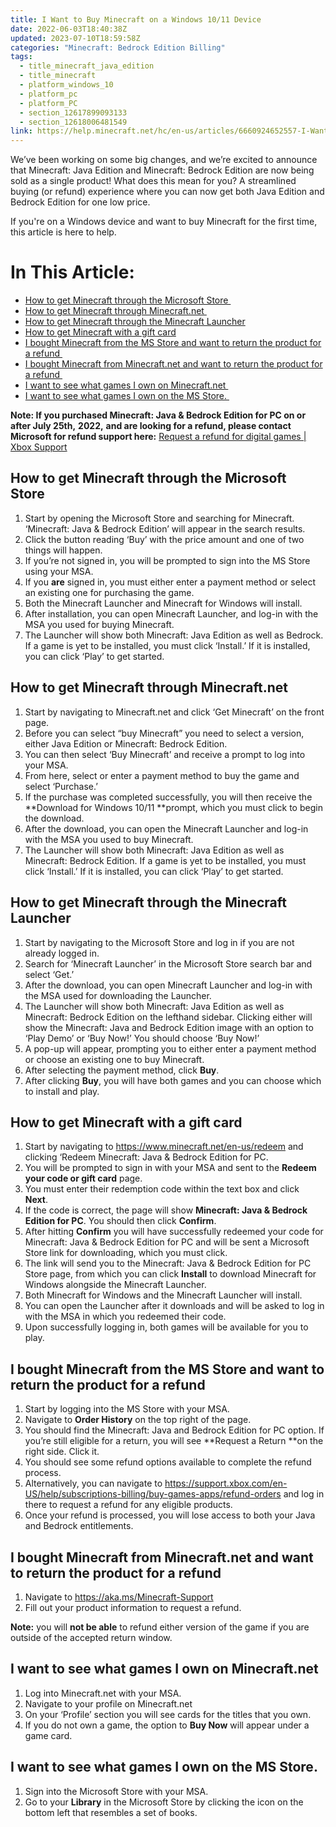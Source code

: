 ```yaml
---
title: I Want to Buy Minecraft on a Windows 10/11 Device
date: 2022-06-03T18:40:38Z
updated: 2023-07-10T18:59:58Z
categories: "Minecraft: Bedrock Edition Billing"
tags:
  - title_minecraft_java_edition
  - title_minecraft
  - platform_windows_10
  - platform_pc
  - platform_PC
  - section_12617899093133
  - section_12618006481549
link: https://help.minecraft.net/hc/en-us/articles/6660924652557-I-Want-to-Buy-Minecraft-on-a-Windows-10-11-Device
---
```


We’ve been working on some big changes, and we’re excited to announce that Minecraft: Java Edition and Minecraft: Bedrock Edition are now being sold as a single product! What does this mean for you? A streamlined buying (or refund) experience where you can now get both Java Edition and Bedrock Edition for one low price.

If you're on a Windows device and want to buy Minecraft for the first time, this article is here to help.

# In This Article:

- [How to get Minecraft through the Microsoft Store ](#how-to-get-minecraft-through-the-microsoft-store)
- [How to get Minecraft through Minecraft.net ](#how-to-get-minecraft-through-minecraftnet)
- [How to get Minecraft through the Minecraft Launcher](#how-to-get-minecraft-through-the-minecraft-launcher)
- [How to get Minecraft with a gift card](#how-to-get-minecraft-with-a-gift-card)
- [I bought Minecraft from the MS Store and want to return the product for a refund ](#i-bought-minecraft-from-the-ms-store-and-want-to-return-the-product-for-a-refund)
- [I bought Minecraft from Minecraft.net and want to return the product for a refund ](#i-bought-minecraft-from-minecraftnet-and-want-to-return-the-product-for-a-refund)
- [I want to see what games I own on Minecraft.net ](#i-want-to-see-what-games-i-own-on-minecraftnet)
- [I want to see what games I own on the MS Store. ](#i-want-to-see-what-games-i-own-on-the-ms-store)

**Note: If you purchased Minecraft: Java & Bedrock Edition for PC on or after July 25th,** **2022,** **and are looking for a refund, please contact Microsoft for refund support here:** [Request a refund for digital games \| Xbox Support](https://support.xbox.com/en-US/help/subscriptions-billing/buy-games-apps/refund-orders "https://support.xbox.com/en-US/help/subscriptions-billing/buy-games-apps/refund-orders")

## How to get Minecraft through the Microsoft Store 

1.  Start by opening the Microsoft Store and searching for Minecraft. ‘Minecraft: Java & Bedrock Edition’ will appear in the search results.
2.  Click the button reading ‘Buy’ with the price amount and one of two things will happen. 
3.  If you’re not signed in, you will be prompted to sign into the MS Store using your MSA.   
4.  If you **are** signed in, you must either enter a payment method or select an existing one for purchasing the game. 
5.  Both the Minecraft Launcher and Minecraft for Windows will install. 
6.  After installation, you can open Minecraft Launcher, and log-in with the MSA you used for buying Minecraft. 
7.  The Launcher will show both Minecraft: Java Edition as well as Bedrock. If a game is yet to be installed, you must click ‘Install.’ If it is installed, you can click ‘Play’ to get started. 

## How to get Minecraft through Minecraft.net 

1.  Start by navigating to Minecraft.net and click ‘Get Minecraft’ on the front page.
2.  Before you can select “buy Minecraft” you need to select a version, either Java Edition or Minecraft: Bedrock Edition.
3.  You can then select ‘Buy Minecraft’ and receive a prompt to log into your MSA.
4.  From here, select or enter a payment method to buy the game and select ‘Purchase.’ 
5.  If the purchase was completed successfully, you will then receive the **Download for Windows 10/11 **prompt, which you must click to begin the download.
6.  After the download, you can open the Minecraft Launcher and log-in with the MSA you used to buy Minecraft. 
7.  The Launcher will show both Minecraft: Java Edition as well as Minecraft: Bedrock Edition. If a game is yet to be installed, you must click ‘Install.’ If it is installed, you can click ‘Play’ to get started. 

## How to get Minecraft through the Minecraft Launcher

1.  Start by navigating to the Microsoft Store and log in if you are not already logged in.
2.  Search for ‘Minecraft Launcher’ in the Microsoft Store search bar and select ‘Get.’
3.  After the download, you can open Minecraft Launcher and log-in with the MSA used for downloading the Launcher.
4.  The Launcher will show both Minecraft: Java Edition as well as Minecraft: Bedrock Edition on the lefthand sidebar. Clicking either will show the Minecraft: Java and Bedrock Edition image with an option to ‘Play Demo’ or ‘Buy Now!’ You should choose ‘Buy Now!’
5.  A pop-up will appear, prompting you to either enter a payment method or choose an existing one to buy Minecraft. 
6.  After selecting the payment method, click **Buy**.
7.  After clicking **Buy**, you will have both games and you can choose which to install and play. 

## How to get Minecraft with a gift card

1.  Start by navigating to <https://www.minecraft.net/en-us/redeem> and clicking ‘Redeem Minecraft: Java & Bedrock Edition for PC. 
2.  You will be prompted to sign in with your MSA and sent to the **Redeem your code or gift card** page.
3.  You must enter their redemption code within the text box and click **Next**. 
4.  If the code is correct, the page will show **Minecraft: Java & Bedrock Edition for PC**. You should then click **Confirm**.
5.  After hitting **Confirm** you will have successfully redeemed your code for Minecraft: Java & Bedrock Edition for PC and will be sent a Microsoft Store link for downloading, which you must click. 
6.  The link will send you to the Minecraft: Java & Bedrock Edition for PC Store page, from which you can click **Install** to download Minecraft for Windows alongside the Minecraft Launcher.
7.  Both Minecraft for Windows and the Minecraft Launcher will install.
8.  You can open the Launcher after it downloads and will be asked to log in with the MSA in which you redeemed their code.
9.  Upon successfully logging in, both games will be available for you to play.

## I bought Minecraft from the MS Store and want to return the product for a refund 

1.  Start by logging into the MS Store with your MSA. 
2.  Navigate to **Order History** on the top right of the page.
3.  You should find the Minecraft: Java and Bedrock Edition for PC option. If you’re still eligible for a return, you will see **Request a Return **on the right side. Click it. 
4.  You should see some refund options available to complete the refund process. 
5.  Alternatively, you can navigate to <https://support.xbox.com/en-US/help/subscriptions-billing/buy-games-apps/refund-orders> and log in there to request a refund for any eligible products. 
6.  Once your refund is processed, you will lose access to both your Java and Bedrock entitlements. 

## I bought Minecraft from Minecraft.net and want to return the product for a refund 

1.  Navigate to <https://aka.ms/Minecraft-Support> 
2.  Fill out your product information to request a refund. 

**Note:** you will **not be able** to refund either version of the game if you are outside of the accepted return window.  

## I want to see what games I own on Minecraft.net 

1.  Log into Minecraft.net with your MSA. 
2.  Navigate to your profile on Minecraft.net
3.  On your ‘Profile’ section you will see cards for the titles that you own.
4.  If you do not own a game, the option to **Buy Now** will appear under a game card. 

## I want to see what games I own on the MS Store. 

1.  Sign into the Microsoft Store with your MSA. 
2.  Go to your **Library** in the Microsoft Store by clicking the icon on the bottom left that resembles a set of books.
